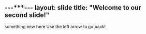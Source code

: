 ---***---
layout: slide
title: "Welcome to our second slide!"
---
something new here
Use the left arrow to go back!
